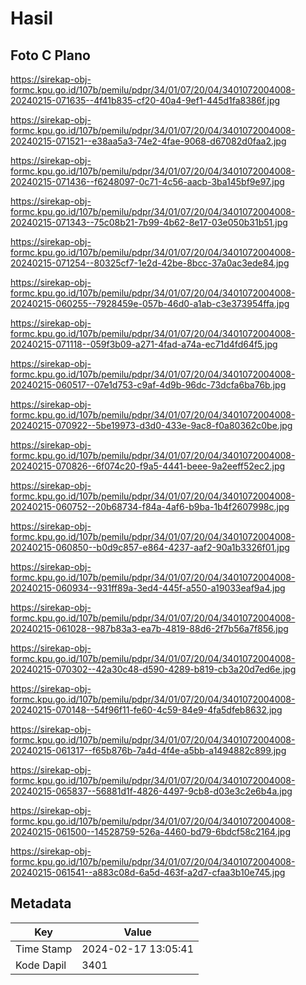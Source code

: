 # Hasil

## Foto C Plano

https://sirekap-obj-formc.kpu.go.id/107b/pemilu/pdpr/34/01/07/20/04/3401072004008-20240215-071635--4f41b835-cf20-40a4-9ef1-445d1fa8386f.jpg

https://sirekap-obj-formc.kpu.go.id/107b/pemilu/pdpr/34/01/07/20/04/3401072004008-20240215-071521--e38aa5a3-74e2-4fae-9068-d67082d0faa2.jpg

https://sirekap-obj-formc.kpu.go.id/107b/pemilu/pdpr/34/01/07/20/04/3401072004008-20240215-071436--f6248097-0c71-4c56-aacb-3ba145bf9e97.jpg

https://sirekap-obj-formc.kpu.go.id/107b/pemilu/pdpr/34/01/07/20/04/3401072004008-20240215-071343--75c08b21-7b99-4b62-8e17-03e050b31b51.jpg

https://sirekap-obj-formc.kpu.go.id/107b/pemilu/pdpr/34/01/07/20/04/3401072004008-20240215-071254--80325cf7-1e2d-42be-8bcc-37a0ac3ede84.jpg

https://sirekap-obj-formc.kpu.go.id/107b/pemilu/pdpr/34/01/07/20/04/3401072004008-20240215-060255--7928459e-057b-46d0-a1ab-c3e373954ffa.jpg

https://sirekap-obj-formc.kpu.go.id/107b/pemilu/pdpr/34/01/07/20/04/3401072004008-20240215-071118--059f3b09-a271-4fad-a74a-ec71d4fd64f5.jpg

https://sirekap-obj-formc.kpu.go.id/107b/pemilu/pdpr/34/01/07/20/04/3401072004008-20240215-060517--07e1d753-c9af-4d9b-96dc-73dcfa6ba76b.jpg

https://sirekap-obj-formc.kpu.go.id/107b/pemilu/pdpr/34/01/07/20/04/3401072004008-20240215-070922--5be19973-d3d0-433e-9ac8-f0a80362c0be.jpg

https://sirekap-obj-formc.kpu.go.id/107b/pemilu/pdpr/34/01/07/20/04/3401072004008-20240215-070826--6f074c20-f9a5-4441-beee-9a2eeff52ec2.jpg

https://sirekap-obj-formc.kpu.go.id/107b/pemilu/pdpr/34/01/07/20/04/3401072004008-20240215-060752--20b68734-f84a-4af6-b9ba-1b4f2607998c.jpg

https://sirekap-obj-formc.kpu.go.id/107b/pemilu/pdpr/34/01/07/20/04/3401072004008-20240215-060850--b0d9c857-e864-4237-aaf2-90a1b3326f01.jpg

https://sirekap-obj-formc.kpu.go.id/107b/pemilu/pdpr/34/01/07/20/04/3401072004008-20240215-060934--931ff89a-3ed4-445f-a550-a19033eaf9a4.jpg

https://sirekap-obj-formc.kpu.go.id/107b/pemilu/pdpr/34/01/07/20/04/3401072004008-20240215-061028--987b83a3-ea7b-4819-88d6-2f7b56a7f856.jpg

https://sirekap-obj-formc.kpu.go.id/107b/pemilu/pdpr/34/01/07/20/04/3401072004008-20240215-070302--42a30c48-d590-4289-b819-cb3a20d7ed6e.jpg

https://sirekap-obj-formc.kpu.go.id/107b/pemilu/pdpr/34/01/07/20/04/3401072004008-20240215-070148--54f96f11-fe60-4c59-84e9-4fa5dfeb8632.jpg

https://sirekap-obj-formc.kpu.go.id/107b/pemilu/pdpr/34/01/07/20/04/3401072004008-20240215-061317--f65b876b-7a4d-4f4e-a5bb-a1494882c899.jpg

https://sirekap-obj-formc.kpu.go.id/107b/pemilu/pdpr/34/01/07/20/04/3401072004008-20240215-065837--56881d1f-4826-4497-9cb8-d03e3c2e6b4a.jpg

https://sirekap-obj-formc.kpu.go.id/107b/pemilu/pdpr/34/01/07/20/04/3401072004008-20240215-061500--14528759-526a-4460-bd79-6bdcf58c2164.jpg

https://sirekap-obj-formc.kpu.go.id/107b/pemilu/pdpr/34/01/07/20/04/3401072004008-20240215-061541--a883c08d-6a5d-463f-a2d7-cfaa3b10e745.jpg


## Metadata

| Key        | Value               |
| ---------- | ------------------- |
| Time Stamp | 2024-02-17 13:05:41 |
| Kode Dapil | 3401                |



